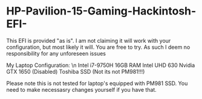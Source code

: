 # HP-Pavilion-15-Gaming-Hackintosh-EFI-
This EFI is provided "as is". I am not claiming it will work with your configuration, but most likely it will. You are free to try. As such I deem no responsibility for any unforeseen issues

My Laptop Configuration:
\n
Intel i7-9750H
16GB RAM
Intel UHD 630
Nvidia GTX 1650 (Disabled)
Toshiba SSD (Not its not PM981!!!)

Please note this is not tested for laptop's equipped with PM981 SSD. You need to make necessasry changes yourself if you have that.
